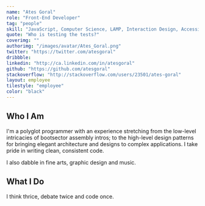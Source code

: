```yaml
---
name: "Ates Goral"
role: "Front-End Developer"
tag: "people"
skill: "JavaScript, Computer Science, LAMP, Interaction Design, Accessibility"
quote: "Who is testing the tests?"
coverimg: ""
authorimg: "/images/avatar/Ates_Goral.png"
twitter: "https://twitter.com/atesgoral"
dribbble:
linkedin: "http://ca.linkedin.com/in/atesgoral"
github: "https://github.com/atesgoral"
stackoverflow: "http://stackoverflow.com/users/23501/ates-goral"
layout: employee
tilestyle: "employee"
color: "black"
---
```


## Who I Am

I'm a polyglot programmer with an experience stretching from the low-level intricacies of bootsector assembly intros; to the high-level design patterns for bringing elegant architecture and designs to complex applications. I take pride in writing clean, consistent code.

I also dabble in fine arts, graphic design and music.

## What I Do

I think thrice, debate twice and code once.

